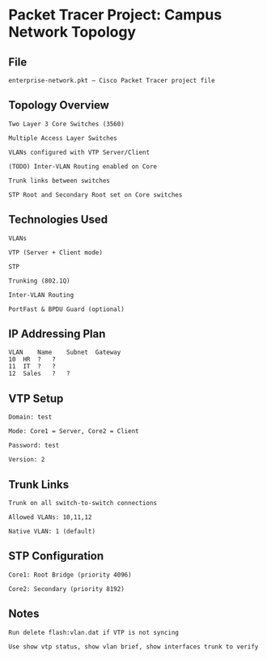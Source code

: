 # Packet Tracer Project: Campus Network Topology

## File

    enterprise-network.pkt – Cisco Packet Tracer project file

## Topology Overview

    Two Layer 3 Core Switches (3560)

    Multiple Access Layer Switches

    VLANs configured with VTP Server/Client

    (TODO) Inter-VLAN Routing enabled on Core

    Trunk links between switches

    STP Root and Secondary Root set on Core switches

## Technologies Used

    VLANs

    VTP (Server + Client mode)

    STP

    Trunking (802.1Q)

    Inter-VLAN Routing

    PortFast & BPDU Guard (optional)

## IP Addressing Plan

	VLAN	Name	Subnet	Gateway
	10	HR	?	?
	11	IT	?	?
	12	Sales	?	?

## VTP Setup

    Domain: test

    Mode: Core1 = Server, Core2 = Client

    Password: test

    Version: 2

## Trunk Links

    Trunk on all switch-to-switch connections

    Allowed VLANs: 10,11,12

    Native VLAN: 1 (default)

## STP Configuration

    Core1: Root Bridge (priority 4096)

    Core2: Secondary (priority 8192)

## Notes

    Run delete flash:vlan.dat if VTP is not syncing

    Use show vtp status, show vlan brief, show interfaces trunk to verify
